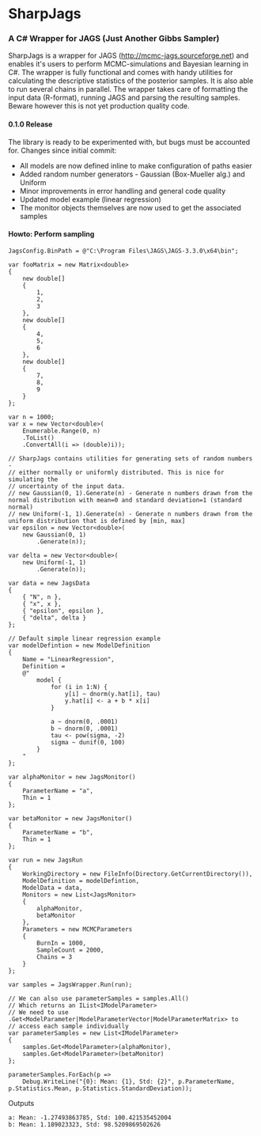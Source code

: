 # SharpJags
### A C\# Wrapper for JAGS (Just Another Gibbs Sampler)

SharpJags is a wrapper for JAGS (http://mcmc-jags.sourceforge.net) and enables it's users to perform MCMC-simulations and Bayesian learning in C\#.
The wrapper is fully functional and comes with handy utilities for calculating the descriptive statistics of the posterior samples. It is also able to run
several chains in parallel. The wrapper takes care of formatting the input data (R-format), running JAGS and parsing the resulting samples. Beware however this
is not yet production quality code.

#### 0.1.0 Release

The library is ready to be experimented with, but bugs must be accounted for. Changes since initial commit:

* All models are now defined inline to make configuration of paths easier
* Added random number generators - Gaussian (Box-Mueller alg.) and Uniform
* Minor improvements in error handling and general code quality
* Updated model example (linear regression)
* The monitor objects themselves are now used to get the associated samples

#### Howto: Perform sampling

```
JagsConfig.BinPath = @"C:\Program Files\JAGS\JAGS-3.3.0\x64\bin";

var fooMatrix = new Matrix<double>
{
	new double[]
	{
		1,
		2,
		3
	},
	new double[]
	{
		4,
		5,
		6
	},
	new double[]
	{
		7,
		8,
		9
	}
};

var n = 1000;
var x = new Vector<double>(
	Enumerable.Range(0, n)
	.ToList()
	.ConvertAll(i => (double)i));

// SharpJags contains utilities for generating sets of random numbers -
// either normally or uniformly distributed. This is nice for simulating the
// uncertainty of the input data.
// new Gaussian(0, 1).Generate(n) - Generate n numbers drawn from the normal distribution with mean=0 and standard deviation=1 (standard normal)
// new Uniform(-1, 1).Generate(n) - Generate n numbers drawn from the uniform distribution that is defined by [min, max]
var epsilon = new Vector<double>(
	new Gaussian(0, 1)
		.Generate(n));

var delta = new Vector<double>(
	new Uniform(-1, 1)
		.Generate(n));

var data = new JagsData
{
	{ "N", n },
	{ "x", x },
	{ "epsilon", epsilon },
	{ "delta", delta }
};

// Default simple linear regression example
var modelDefintion = new ModelDefinition
{
	Name = "LinearRegression",
	Definition =
	@"
		model {
			for (i in 1:N) {
				y[i] ~ dnorm(y.hat[i], tau)
				y.hat[i] <- a + b * x[i]
			}
			
			a ~ dnorm(0, .0001)
			b ~ dnorm(0, .0001)
			tau <- pow(sigma, -2)
			sigma ~ dunif(0, 100)
		}
	"
};

var alphaMonitor = new JagsMonitor()
{
	ParameterName = "a",
	Thin = 1
};

var betaMonitor = new JagsMonitor()
{
	ParameterName = "b",
	Thin = 1
};

var run = new JagsRun
{
	WorkingDirectory = new FileInfo(Directory.GetCurrentDirectory()),
	ModelDefinition = modelDefintion,
	ModelData = data,
	Monitors = new List<JagsMonitor>
	{
		alphaMonitor,
		betaMonitor
	},
	Parameters = new MCMCParameters
	{
		BurnIn = 1000,
		SampleCount = 2000,
		Chains = 3
	}
};

var samples = JagsWrapper.Run(run);

// We can also use parameterSamples = samples.All()
// Which returns an IList<IModelParameter>
// We need to use .Get<ModelParameter|ModelParameterVector|ModelParameterMatrix> to
// access each sample individually
var parameterSamples = new List<IModelParameter>
{
	samples.Get<ModelParameter>(alphaMonitor),
	samples.Get<ModelParameter>(betaMonitor)
};

parameterSamples.ForEach(p => 
	Debug.WriteLine("{0}: Mean: {1}, Std: {2}", p.ParameterName, p.Statistics.Mean, p.Statistics.StandardDeviation));
```

Outputs

```
a: Mean: -1.27493863785, Std: 100.421535452004
b: Mean: 1.189023323, Std: 98.5209869502626
```